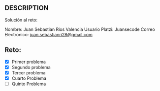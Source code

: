 ## DESCRIPTION

Solución al reto:

Nombre: Juan Sebastian Rios Valencia
Usuario Platzi: Juansecode
Correo Electronico: juan.sebastianri28@gmail.com

## Reto:

- [X] Primer problema
- [X] Segundo problema
- [X] Tercer problema
- [X] Cuarto Problema
- [ ] Quinto Problema
